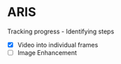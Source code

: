 # ARIS
Tracking progress - Identifying steps 

- [x] Video into individual frames
- [ ] Image Enhancement